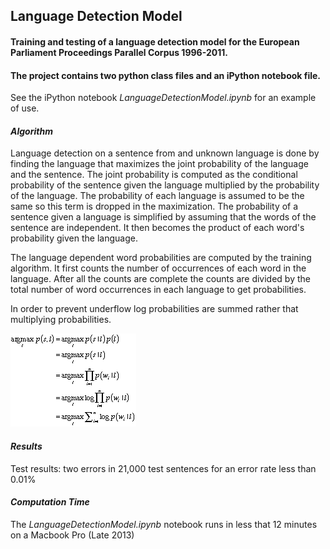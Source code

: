 ## Language Detection Model
#### Training and testing of a language detection model for the European Parliament Proceedings Parallel Corpus 1996-2011.
#### The project contains two python class files and an iPython notebook file.

See the iPython notebook *LanguageDetectionModel.ipynb* for an example of use.

#### *Algorithm*
Language detection on a sentence from and unknown language is done by finding the language that maximizes the joint probability of the language and the sentence. The joint probability is computed as the conditional probability of the sentence given the language multiplied by the probability of the language. The probability of each language is assumed to be the same so this term is dropped in the maximization. The probability of a sentence given a language is simplified by assuming that the words of the sentence are independent. It then becomes the product of each word's probability given the language.

The language dependent word probabilities are computed by the training algorithm. It first counts the number of occurrences of each word in the language. After all the counts are complete the counts are divided by the total number of word occurrences in each language to get probabilities.

In order to prevent underflow log probabilities are summed rather that multiplying probabilities.


![alt text](mt1.gif)
#### *Results*
Test results: two errors in 21,000 test sentences for an error rate less than 0.01%

#### *Computation Time*
The *LanguageDetectionModel.ipynb* notebook runs in less that 12 minutes on a Macbook Pro (Late 2013)